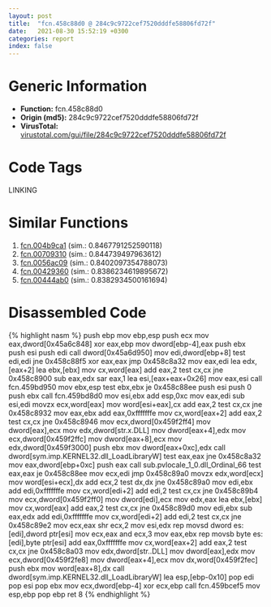 ```yaml
---
layout: post
title:  "fcn.458c88d0 @ 284c9c9722cef7520dddfe58806fd72f"
date:   2021-08-30 15:52:19 +0300
categories: report
index: false
---
```


# Generic Information
- **Function:** fcn.458c88d0
- **Origin (md5):** 284c9c9722cef7520dddfe58806fd72f
- **VirusTotal:** [virustotal.com/gui/file/284c9c9722cef7520dddfe58806fd72f][virustotal_ref]

# Code Tags
<span class="tag" id="LINKING">LINKING</span>


# Similar Functions

1. [fcn.004b9ca1][similar_1_ref] (sim.: 0.8467791252590118)
2. [fcn.00709310][similar_2_ref] (sim.: 0.844739497963612)
3. [fcn.0056ac09][similar_3_ref] (sim.: 0.8402097354788073)
4. [fcn.00429360][similar_4_ref] (sim.: 0.8386234619895672)
5. [fcn.00444ab0][similar_5_ref] (sim.: 0.8382934500161694)


# Disassembled Code

{% highlight nasm %}
push ebp
mov ebp,esp
push ecx
mov eax,dword[0x45a6c848]
xor eax,ebp
mov dword[ebp-4],eax
push ebx
push esi
push edi
call dword[0x45a6d950]
mov edi,dword[ebp+8]
test edi,edi
jne 0x458c88f5
xor eax,eax
jmp 0x458c8a32
mov eax,edi
lea edx,[eax+2]
lea ebx,[ebx]
mov cx,word[eax]
add eax,2
test cx,cx
jne 0x458c8900
sub eax,edx
sar eax,1
lea esi,[eax+eax+0x26]
mov eax,esi
call fcn.459bd950
mov ebx,esp
test ebx,ebx
je 0x458c88ee
push esi
push 0
push ebx
call fcn.459bd8d0
mov esi,ebx
add esp,0xc
mov eax,edi
sub esi,edi
movzx ecx,word[eax]
mov word[esi+eax],cx
add eax,2
test cx,cx
jne 0x458c8932
mov eax,ebx
add eax,0xfffffffe
mov cx,word[eax+2]
add eax,2
test cx,cx
jne 0x458c8946
mov ecx,dword[0x459f2ff4]
mov dword[eax],ecx
mov edx,dword[str.x.DLL]
mov dword[eax+4],edx
mov ecx,dword[0x459f2ffc]
mov dword[eax+8],ecx
mov edx,dword[0x459f3000]
push ebx
mov dword[eax+0xc],edx
call dword[sym.imp.KERNEL32.dll_LoadLibraryW]
test eax,eax
jne 0x458c8a32
mov eax,dword[ebp+0xc]
push eax
call sub.pvlocale_1_0.dll_Ordinal_66
test eax,eax
je 0x458c88ee
mov ecx,edi
jmp 0x458c89a0
movzx edx,word[ecx]
mov word[esi+ecx],dx
add ecx,2
test dx,dx
jne 0x458c89a0
mov edi,ebx
add edi,0xfffffffe
mov cx,word[edi+2]
add edi,2
test cx,cx
jne 0x458c89b4
mov ecx,dword[0x459f2ff0]
mov dword[edi],ecx
mov edx,eax
lea ebx,[ebx]
mov cx,word[eax]
add eax,2
test cx,cx
jne 0x458c89d0
mov edi,ebx
sub eax,edx
add edi,0xfffffffe
mov cx,word[edi+2]
add edi,2
test cx,cx
jne 0x458c89e2
mov ecx,eax
shr ecx,2
mov esi,edx
rep movsd dword es:[edi],dword ptr[esi]
mov ecx,eax
and ecx,3
mov eax,ebx
rep movsb byte es:[edi],byte ptr[esi]
add eax,0xfffffffe
mov cx,word[eax+2]
add eax,2
test cx,cx
jne 0x458c8a03
mov edx,dword[str..DLL]
mov dword[eax],edx
mov ecx,dword[0x459f2fe8]
mov dword[eax+4],ecx
mov dx,word[0x459f2fec]
push ebx
mov word[eax+8],dx
call dword[sym.imp.KERNEL32.dll_LoadLibraryW]
lea esp,[ebp-0x10]
pop edi
pop esi
pop ebx
mov ecx,dword[ebp-4]
xor ecx,ebp
call fcn.459bcef5
mov esp,ebp
pop ebp
ret 8
{% endhighlight %}


[similar_1_ref]: /report/fcn.004b9ca1@4fe38de7c6c86a1bad209560fa052231
[similar_2_ref]: /report/fcn.00709310@a5905e3c253c25bbaf727a1a18fe8ed1
[similar_3_ref]: /report/fcn.0056ac09@9c2b894b84f59672d8be2e984066f76f
[similar_4_ref]: /report/fcn.00429360@e2ba7f10eb234338a49853c34d7d9c56
[similar_5_ref]: /report/fcn.00444ab0@4fe6510221c33bf023f6abed461fc13f
[virustotal_ref]: https://www.virustotal.com/gui/file/284c9c9722cef7520dddfe58806fd72f